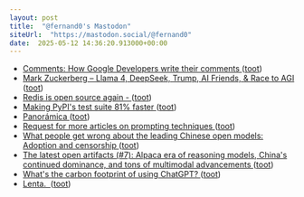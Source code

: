 ```yaml
---
layout: post
title:  "@fernand0's Mastodon"
siteUrl:  "https://mastodon.social/@fernand0"
date:  2025-05-12 14:36:20.913000+00:00
---
```

*  [Comments: How Google Developers write their comments ](https://paigeshin1991.medium.com/comments-how-google-developers-write-their-comments-5443657ecc4) ([toot](https://mastodon.social/@fernand0/114495362230524944))
*  [Mark Zuckerberg – Llama 4, DeepSeek, Trump, AI Friends, & Race to AGI ](https://www.dwarkesh.com/p/mark-zuckerberg-) ([toot](https://mastodon.social/@fernand0/114495037899460274))
*  [Redis is open source again -  ](https://antirez.com/news/15) ([toot](https://mastodon.social/@fernand0/114494778702474990))
*  [Making PyPI's test suite 81% faster ](https://blog.trailofbits.com/2025/05/01/making-pypis-test-suite-81-faster) ([toot](https://mastodon.social/@fernand0/114494708919505001))
*  [Panorámica ](https://www.flickr.com/photos/fernand0/54479293086) ([toot](https://mastodon.social/@fernand0/114494671056211373))
*  [Request for more articles on prompting techniques ](https://simonwillison.net/2025/May/5/prompting/#atom-everythin) ([toot](https://mastodon.social/@fernand0/114494385578176797))
*  [What people get wrong about the leading Chinese open models: Adoption and censorship ](https://www.interconnects.ai/p/what-people-get-wrong-about-the-leadin) ([toot](https://mastodon.social/@fernand0/114494185802644586))
*  [The latest open artifacts (#7): Alpaca era of reasoning models, China's continued dominance, and tons of multimodal advancements ](https://www.interconnects.ai/p/artifacts-) ([toot](https://mastodon.social/@fernand0/114493989795008758))
*  [What's the carbon footprint of using ChatGPT? ](https://www.sustainabilitybynumbers.com/p/carbon-footprint-chatgp) ([toot](https://mastodon.social/@fernand0/114492187622993576))
*  [Lenta.  ](https://avecesunafoto.wordpress.com/2025/05/10/lenta) ([toot](https://mastodon.social/@fernand0/114490404298008731))
